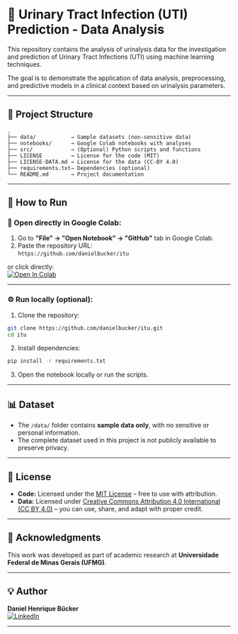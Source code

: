 
# 🧪 Urinary Tract Infection (UTI) Prediction - Data Analysis

This repository contains the analysis of urinalysis data for the investigation and prediction of Urinary Tract Infections (UTI) using machine learning techniques.

The goal is to demonstrate the application of data analysis, preprocessing, and predictive models in a clinical context based on urinalysis parameters.

---

## 📂 Project Structure

```plaintext
.
├── data/           → Sample datasets (non-sensitive data)
├── notebooks/      → Google Colab notebooks with analyses
├── src/            → (Optional) Python scripts and functions
├── LICENSE         → License for the code (MIT)
├── LICENSE-DATA.md → License for the data (CC-BY 4.0)
├── requirements.txt→ Dependencies (optional)
└── README.md       → Project documentation
```

---

## 🚀 How to Run

### 🔗 Open directly in Google Colab:

1. Go to **"File" → "Open Notebook" → "GitHub"** tab in Google Colab.
2. Paste the repository URL:  
`https://github.com/danielbucker/itu`

or click directly:  
[![Open In Colab](https://colab.research.google.com/assets/colab-badge.svg)](https://colab.research.google.com/github/danielbucker/itu/blob/main/notebooks/itu-analysis.ipynb)

---

### ⚙️ Run locally (optional):

1. Clone the repository:

```bash
git clone https://github.com/danielbucker/itu.git
cd itu
```

2. Install dependencies:

```bash
pip install -r requirements.txt
```

3. Open the notebook locally or run the scripts.

---

## 📊 Dataset

- The `/data/` folder contains **sample data only**, with no sensitive or personal information.
- The complete dataset used in this project is not publicly available to preserve privacy.

---

## 🔗 License

- **Code:** Licensed under the [MIT License](./LICENSE) – free to use with attribution.
- **Data:** Licensed under [Creative Commons Attribution 4.0 International (CC BY 4.0)](./LICENSE-DATA.md) – you can use, share, and adapt with proper credit.

---

## 🙌 Acknowledgments

This work was developed as part of academic research at **Universidade Federal de Minas Gerais (UFMG)**.

---

## 💡 Author

**Daniel Henrique Bücker**  
[![LinkedIn](https://img.shields.io/badge/LinkedIn-blue?logo=linkedin)](https://www.linkedin.com/in/daniel-bucker-b245b7269/)

---
